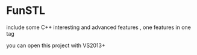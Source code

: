 # FunSTL 
include some C++ interesting and advanced features , one features in one tag

you can open this project  with VS2013+

